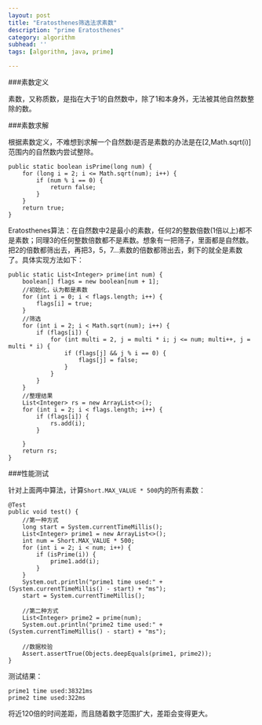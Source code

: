 ```yaml
---
layout: post
title: "Eratosthenes筛选法求素数"
description: "prime Eratosthenes"
category: algorithm
subhead: ''
tags: [algorithm, java, prime]

---
```



###素数定义

素数，又称质数，是指在大于1的自然数中，除了1和本身外，无法被其他自然数整除的数。

###素数求解

根据素数定义，不难想到求解一个自然数i是否是素数的办法是在[2,Math.sqrt(i)]范围内的自然数内尝试整除。


    public static boolean isPrime(long num) {
        for (long i = 2; i <= Math.sqrt(num); i++) {
            if (num % i == 0) {
                return false;
            }
        }
        return true;
    }

Eratosthenes算法：在自然数中2是最小的素数，任何2的整数倍数(1倍以上)都不是素数；同理3的任何整数倍数都不是素数。想象有一把筛子，里面都是自然数。把2的倍数都筛出去，再把3，5，7...素数的倍数都筛出去，剩下的就全是素数了。具体实现方法如下：

    public static List<Integer> prime(int num) {
        boolean[] flags = new boolean[num + 1];
        //初始化，认为都是素数
        for (int i = 0; i < flags.length; i++) {
            flags[i] = true;
        }
        //筛选
        for (int i = 2; i < Math.sqrt(num); i++) {
            if (flags[i]) {
                for (int multi = 2, j = multi * i; j <= num; multi++, j = multi * i) {
                    if (flags[j] && j % i == 0) {
                        flags[j] = false;
                    }
                }
            }
        }
        //整理结果
        List<Integer> rs = new ArrayList<>();
        for (int i = 2; i < flags.length; i++) {
            if (flags[i]) {
                rs.add(i);
            }

        }
        return rs;
    }
    
###性能测试

针对上面两中算法，计算`Short.MAX_VALUE * 500`内的所有素数：


    @Test
    public void test() {
        //第一种方式
        long start = System.currentTimeMillis();
        List<Integer> prime1 = new ArrayList<>();
        int num = Short.MAX_VALUE * 500;
        for (int i = 2; i < num; i++) {
            if (isPrime(i)) {
                prime1.add(i);
            }
        }
        System.out.println("prime1 time used:" + (System.currentTimeMillis() - start) + "ms");
        start = System.currentTimeMillis();

        //第二种方式
        List<Integer> prime2 = prime(num);
        System.out.println("prime2 time used:" + (System.currentTimeMillis() - start) + "ms");

        //数据校验
        Assert.assertTrue(Objects.deepEquals(prime1, prime2));
    }
    
测试结果：

    prime1 time used:38321ms
    prime2 time used:322ms   
       
将近120倍的时间差距，而且随着数字范围扩大，差距会变得更大。


